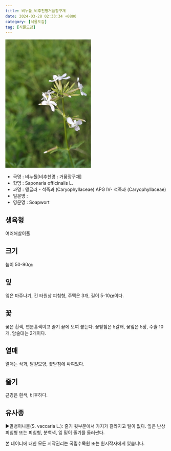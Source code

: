 ```yaml
---
title: 비누풀_비추천명거품장구채
date: 2024-03-28 02:33:34 +0800
category: [식물도감]
tag: [식물도감]
---
```




![비누풀[비추천명 : 거품장구채]](/assets/img/fileUpload/plants/basic/Caryophyllaceae/Saponaria/P000017247/P000017247_202205_1_th2.jpg)
- 국명 : 비누풀[비추천명 : 거품장구채]
- 학명 : Saponaria officinalis L.
- 과명 : 앵글러 - 석죽과 (Caryophyllaceae) APG Ⅳ- 석죽과 (Caryophyllaceae)
- 일본명 : 
- 영문명 : Soapwort


## 생육형
여러해살이풀 
## 크기
높이 50-90㎝
## 잎
잎은 마주나기, 긴 타원상 피침형, 주맥은 3개, 길이 5-10㎝이다.
## 꽃
꽃은 흰색, 연분홍색이고 줄기 끝에 모여 붙는다. 꽃받침은 5갈래, 꽃잎은 5장, 수술 10개, 암술대는 2개이다.
## 열매
열매는 삭과, 달걀모양, 꽃받침에 싸여있다.
## 줄기
근경은 흰색, 비후하다.
## 유사종
▶말뱅이나물(S. vaccaria L.): 줄기 윗부분에서 가지가 갈라지고 털이 없다. 잎은 난상 피침형 또는 피침형, 분백색, 잎 밑이 줄기를 둘러싼다.






본 데이터에 대한 모든 저작권리는 국립수목원 또는 원저작자에게 있습니다.
